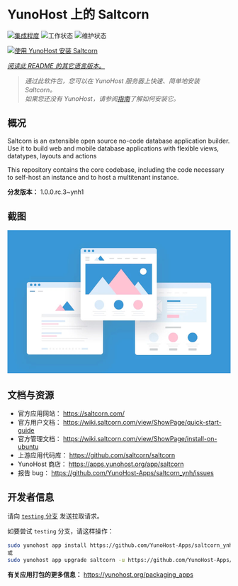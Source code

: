 <!--
注意：此 README 由 <https://github.com/YunoHost/apps/tree/master/tools/readme_generator> 自动生成
请勿手动编辑。
-->

# YunoHost 上的 Saltcorn

[![集成程度](https://dash.yunohost.org/integration/saltcorn.svg)](https://ci-apps.yunohost.org/ci/apps/saltcorn/) ![工作状态](https://ci-apps.yunohost.org/ci/badges/saltcorn.status.svg) ![维护状态](https://ci-apps.yunohost.org/ci/badges/saltcorn.maintain.svg)

[![使用 YunoHost 安装 Saltcorn](https://install-app.yunohost.org/install-with-yunohost.svg)](https://install-app.yunohost.org/?app=saltcorn)

*[阅读此 README 的其它语言版本。](./ALL_README.md)*

> *通过此软件包，您可以在 YunoHost 服务器上快速、简单地安装 Saltcorn。*  
> *如果您还没有 YunoHost，请参阅[指南](https://yunohost.org/install)了解如何安装它。*

## 概况

Saltcorn is an extensible open source no-code database application builder. Use it to build web and mobile database applications with flexible views, datatypes, layouts and actions

This repository contains the core codebase, including the code necessary to self-host an instance and to host a multitenant instance.


**分发版本：** 1.0.0.rc.3~ynh1

## 截图

![Saltcorn 的截图](./doc/screenshots/example.jpg)

## 文档与资源

- 官方应用网站： <https://saltcorn.com/>
- 官方用户文档： <https://wiki.saltcorn.com/view/ShowPage/quick-start-guide>
- 官方管理文档： <https://wiki.saltcorn.com/view/ShowPage/install-on-ubuntu>
- 上游应用代码库： <https://github.com/saltcorn/saltcorn>
- YunoHost 商店： <https://apps.yunohost.org/app/saltcorn>
- 报告 bug： <https://github.com/YunoHost-Apps/saltcorn_ynh/issues>

## 开发者信息

请向 [`testing` 分支](https://github.com/YunoHost-Apps/saltcorn_ynh/tree/testing) 发送拉取请求。

如要尝试 `testing` 分支，请这样操作：

```bash
sudo yunohost app install https://github.com/YunoHost-Apps/saltcorn_ynh/tree/testing --debug
或
sudo yunohost app upgrade saltcorn -u https://github.com/YunoHost-Apps/saltcorn_ynh/tree/testing --debug
```

**有关应用打包的更多信息：** <https://yunohost.org/packaging_apps>
